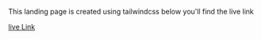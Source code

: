 This landing page is created using tailwindcss below you'll find the live link

[live Link](https://jadoo-landingpage.netlify.app/)
